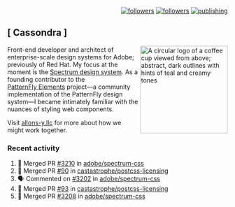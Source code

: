 <p align="right"><a rel="me" href="https://front-end.social/@castastrophe">
    <img alt="followers" title="Follow me on Mastodon" src="https://img.shields.io/mastodon/follow/109297102751309835?domain=https%3A%2F%2Ffront-end.social&label=Follow&logo=mastodon&logoColor=white&style=for-the-badge&labelColor=008080&color=006969"/></a>
  <a href="https://codepen.io/castastrophe/">
    <img alt="followers" title="Follow me on CodePen" src="https://img.shields.io/badge/23-1?color=640464&labelColor=7c007c&style=for-the-badge&logo=codepen&label=Follow"/></a>
<a href="https://castastrophe.medium.com/">
    <img alt="publishing" title="View articles on Medium" src="https://img.shields.io/badge/107-1?color=666&labelColor=444&label=subscribe&logo=medium&logoColor=white&style=for-the-badge"/></a>
</p>

## [&nbsp;Cassondra&nbsp;]

<img align="right" src="https://github-production-user-asset-6210df.s3.amazonaws.com/1840295/253016758-ba468774-1cd3-42c2-8f43-947b5eeb5edf.png" height="200" alt="A circular logo of a coffee cup viewed from above; abstract, dark outlines with hints of teal and creamy tones">

Front-end developer and architect of enterprise-scale design systems for Adobe; previously of Red Hat. My focus at the moment is the [Spectrum design system](https://github.com/adobe/spectrum-css). As a founding contributor to the [PatternFly&nbsp;Elements](https://github.com/patternfly/patternfly-elements) project&mdash;a community implementation of the PatternFly design system&mdash;I became intimately familiar with the nuances of styling web components.

Visit [allons-y.llc](http://allons-y.llc/) for more about how we might work together.

### Recent activity

<!--START_SECTION:activity-->
1. 🎉 Merged PR [#3210](https://github.com/adobe/spectrum-css/pull/3210) in [adobe/spectrum-css](https://github.com/adobe/spectrum-css)
2. 🎉 Merged PR [#90](https://github.com/castastrophe/postcss-licensing/pull/90) in [castastrophe/postcss-licensing](https://github.com/castastrophe/postcss-licensing)
3. 🗣 Commented on [#3202](https://github.com/adobe/spectrum-css/pull/3202#issuecomment-2394289710) in [adobe/spectrum-css](https://github.com/adobe/spectrum-css)
4. 🎉 Merged PR [#93](https://github.com/castastrophe/postcss-licensing/pull/93) in [castastrophe/postcss-licensing](https://github.com/castastrophe/postcss-licensing)
5. 🎉 Merged PR [#3208](https://github.com/adobe/spectrum-css/pull/3208) in [adobe/spectrum-css](https://github.com/adobe/spectrum-css)
<!--END_SECTION:activity-->
